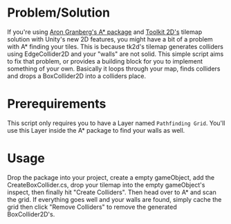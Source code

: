 Problem/Solution
================

If you're using [Aron Granberg's A* package](http://arongranberg.com/astar/) and [Toolkit 2D's](http://www.unikronsoftware.com/2dtoolkit/) tilemap solution with Unity's new 2D features, you might have a bit of a problem with A* finding your tiles. This is because tk2d's tilemap generates colliders using EdgeCollider2D and your "walls" are not solid. This simple script aims to fix that problem, or provides a building block for you to implement something of your own. Basically it loops through your map, finds colliders and drops a BoxCollider2D into a colliders place.


Prerequirements
===============

This script only requires you to have a Layer named `Pathfinding Grid`. You'll use this Layer inside the A* package to find your walls as well.


Usage
=====

Drop the package into your project, create a empty gameObject, add the CreateBoxCollider.cs, drop your tilemap into the empty gameObject's inspect, then finally hit "Create Colliders". Then head over to A* and scan the grid. If everything goes well and your walls are found, simply cache the grid then click "Remove Colliders" to remove the generated BoxCollider2D's.